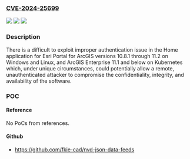 ### [CVE-2024-25699](https://cve.mitre.org/cgi-bin/cvename.cgi?name=CVE-2024-25699)
![](https://img.shields.io/static/v1?label=Product&message=Portal&color=blue)
![](https://img.shields.io/static/v1?label=Version&message=10.8.1%3C%3D%20%3C%3D%2011.2%20&color=brighgreen)
![](https://img.shields.io/static/v1?label=Vulnerability&message=CWE-287%20Improper%20Authentication&color=brighgreen)

### Description

There is a difficult to exploit improper authentication issue in the Home application for Esri Portal for ArcGIS versions 10.8.1 through 11.2 on Windows and Linux, and ArcGIS Enterprise 11.1 and below on Kubernetes which, under unique circumstances, could potentially allow a remote, unauthenticated attacker to compromise the confidentiality, integrity, and availability of the software.

### POC

#### Reference
No PoCs from references.

#### Github
- https://github.com/fkie-cad/nvd-json-data-feeds

